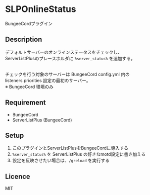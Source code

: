 # SLPOnlineStatus
BungeeCordプラグイン

## Description
  デフォルトサーバーのオンラインステータスをチェックし、<br>
  ServerListPlusのプレースホルダに `%server_status%` を追加する。<br><br>
  
  チェックを行う対象のサーバーは BungeeCord config.yml 内の listeners.priorities 設定の最初のサーバー。<br>
  ※ BungeeCord 環境のみ


## Requirement
- BungeeCord
- ServerListPlus (BungeeCord)


## Setup
1. このプラグインとServerListPlusをBungeeCordに導入する
2. `%server_status%` を ServerListPlus の好きなmotd設定に書き加える
3. 設定を反映させたい場合は、`/greload` を実行する


## Licence
MIT
